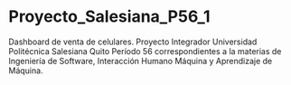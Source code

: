 # Proyecto_Salesiana_P56_1
Dashboard de venta de celulares. Proyecto Integrador Universidad Politécnica Salesiana Quito Período 56 correspondientes a la materias de Ingeniería de Software, Interacción Humano Máquina y Aprendizaje de Máquina.
